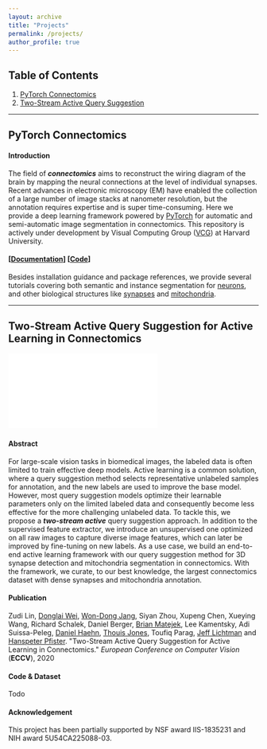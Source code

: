 ```yaml
---
layout: archive
title: "Projects"
permalink: /projects/
author_profile: true
---
```


<!--{% include base_path %}

{% for post in site.publications reversed %}
  {% include archive-single.html %}
{% endfor %}
-->
## Table of Contents

1. [PyTorch Connectomics](#pytorch_connectomics)
2. [Two-Stream Active Query Suggestion](#two_stream_active)

------------------------------------------------------------------------------
## PyTorch Connectomics <a name="pytorch_connectomics"></a>

#### Introduction

The field of ***connectomics*** aims to reconstruct the wiring diagram of the brain by mapping the neural connections at the level of individual synapses. Recent advances in electronic microscopy (EM) have enabled the collection of a large number of image stacks at nanometer resolution, but the annotation requires expertise and is super time-consuming. Here we provide a deep learning framework powered by [PyTorch](https://pytorch.org/) for automatic and semi-automatic image segmentation in connectomics. This repository is actively under development by Visual Computing Group ([VCG](https://vcg.seas.harvard.edu)) at Harvard University.

#### [[Documentation](https://zudi-lin.github.io/pytorch_connectomics/build/html/index.html)] [[Code](https://github.com/zudi-lin/pytorch_connectomics#pytorch-connectomics)]

Besides installation guidance and package references, we provide several tutorials covering both semantic and instance segmentation for [neurons](https://zudi-lin.github.io/pytorch_connectomics/build/html/tutorials/snemi.html), and other biological structures like [synapses](https://zudi-lin.github.io/pytorch_connectomics/build/html/tutorials/cremi.html) and [mitochondria](https://zudi-lin.github.io/pytorch_connectomics/build/html/tutorials/lucchi.html).

------------------------------------------------------------------------------
## Two-Stream Active Query Suggestion for Active Learning in Connectomics <a name="two_stream_active"></a>

![Two-stream active query suggestion](/files/figures/two_stream/two_stream_overview.pdf)

#### Abstract

For large-scale vision tasks in biomedical images, the labeled data is often limited to train effective deep models. 
Active learning is a common solution, where a query suggestion method selects representative unlabeled samples for annotation, and the new labels are used to improve the base model. 
However, most query suggestion models optimize their learnable parameters only on the limited labeled data and consequently become less effective for the more challenging unlabeled data. 
To tackle this, we propose a ***two-stream active*** query suggestion approach. In addition to the supervised feature extractor, we introduce an unsupervised one optimized on all raw images to capture diverse image features, which can later be improved by fine-tuning on new labels. 
As a use case, we build an end-to-end active learning framework with our query suggestion method for 3D synapse detection and mitochondria segmentation in connectomics. With the framework, we curate, to our best knowledge, the largest connectomics dataset with dense synapses and mitochondria annotation.

#### Publication

Zudi Lin, [Donglai Wei](https://donglaiw.github.io), [Won-Dong Jang](https://wdjang.github.io), Siyan Zhou, Xupeng Chen, Xueying Wang, Richard Schalek, Daniel Berger, [Brian Matejek](https://www.brianmatejek.com), Lee Kamentsky, Adi Suissa-Peleg, [Daniel Haehn](https://danielhaehn.com), [Thouis Jones](https://personal.broadinstitute.org/thouis/), Toufiq Parag, [Jeff Lichtman](https://lichtmanlab.fas.harvard.edu/people/jeff-lichtman) and [Hanspeter Pfister](https://en.wikipedia.org/wiki/Hanspeter_Pfister). "Two-Stream Active Query Suggestion for Active Learning in Connectomics." *European Conference on Computer Vision* (**ECCV**), 2020

#### Code & Dataset

Todo

#### Acknowledgement

This project has been partially supported by NSF award IIS-1835231 and NIH award 5U54CA225088-03.